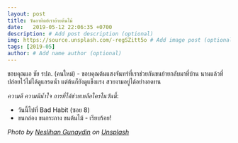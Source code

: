 ```yaml
---
layout: post
title: วันอาทิตย์เราย้ายต้นไม้
date:   2019-05-12 22:06:35 +0700
description: # Add post description (optional)
img: https://source.unsplash.com/-regSZitt5o # Add image post (optional)
tags: [2019-05]
author: # Add name author (optional)
---
```

ขอบคุณแอ ชัย รปภ. (คนใหม่) - ขอบคุณต้นแสงจันทร์ที่เราช่วยกันขนย้ายกลับมาที่บ้าน นานแล้วที่ปล่อยไว้ไม่ได้ดูแลรดน้ำ แต่ต้นก็ยังดูแข็งแรง สวยงามอยู่ได้อย่างอดทน <i class="fa fa-child" style="color:plum"></i>

*ความดี ความมีน้ำใจ การที่ได้ช่วยเหลือใครในวันนี้*:
- วันนี้ไปที่ Bad Habit (ซอย 8)
- ขนกล่อง ขนกระถาง ขนต้นไม้ - เรียบร้อย!

*Photo by [Neslihan Gunaydin](https://unsplash.com/@neslihangunaydin) on [Unsplash](https://unsplash.com)*
